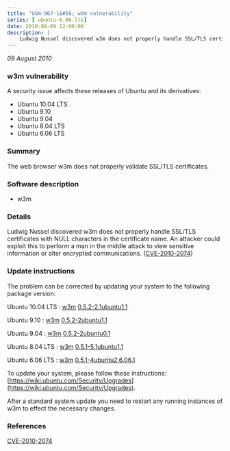 ```yaml
---
title: "USN-967-1&#58; w3m vulnerability"
series: [ ubuntu-6.06-lts]
date: 2010-08-09 12:00:00
description: |
    Ludwig Nussel discovered w3m does not properly handle SSL/TLS certificates with NULL characters in the certificate name. An attacker could exploit this to perform a man in the middle attack to view sensitive information or alter encrypted communications. ([CVE-2010-2074](http://people.ubuntu.com/~ubuntu-security/cve/CVE-2010-2074)) 
--- 
```

 
 

*09 August 2010*

### w3m vulnerability

A security issue affects these releases of Ubuntu and its derivatives:

* Ubuntu 10.04 LTS
* Ubuntu 9.10
* Ubuntu 9.04
* Ubuntu 8.04 LTS
* Ubuntu 6.06 LTS

### Summary

The web browser w3m does not properly validate SSL/TLS certificates. 

### Software description

* w3m 

### Details

Ludwig Nussel discovered w3m does not properly handle SSL/TLS certificates with NULL characters in the certificate name. An attacker could exploit this to perform a man in the middle attack to view sensitive information or alter encrypted communications. ([CVE-2010-2074](http://people.ubuntu.com/~ubuntu-security/cve/CVE-2010-2074)) 

### Update instructions

The problem can be corrected by updating your system to the following package version:

Ubuntu 10.04 LTS
 : [w3m](https://launchpad.net/ubuntu/+source/w3m) <span> [0.5.2-2.1ubuntu1.1](https://launchpad.net/ubuntu/+source/w3m/0.5.2-2.1ubuntu1.1) </span> 

Ubuntu 9.10
 : [w3m](https://launchpad.net/ubuntu/+source/w3m) <span> [0.5.2-2ubuntu1.1](https://launchpad.net/ubuntu/+source/w3m/0.5.2-2ubuntu1.1) </span> 

Ubuntu 9.04
 : [w3m](https://launchpad.net/ubuntu/+source/w3m) <span> [0.5.2-2ubuntu0.1](https://launchpad.net/ubuntu/+source/w3m/0.5.2-2ubuntu0.1) </span> 

Ubuntu 8.04 LTS
 : [w3m](https://launchpad.net/ubuntu/+source/w3m) <span> [0.5.1-5.1ubuntu1.1](https://launchpad.net/ubuntu/+source/w3m/0.5.1-5.1ubuntu1.1) </span> 

Ubuntu 6.06 LTS
 : [w3m](https://launchpad.net/ubuntu/+source/w3m) <span> [0.5.1-4ubuntu2.6.06.1](https://launchpad.net/ubuntu/+source/w3m/0.5.1-4ubuntu2.6.06.1) </span> 

To update your system, please follow these instructions: [https://wiki.ubuntu.com/Security/Upgrades](https://wiki.ubuntu.com/Security/Upgrades).

After a standard system update you need to restart any running instances of w3m to effect the necessary changes. 

### References

 
 [CVE-2010-2074](http://people.ubuntu.com/~ubuntu-security/cve/CVE-2010-2074)
 

